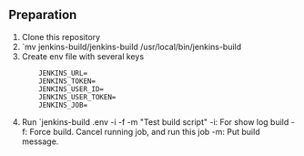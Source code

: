## Preparation
1. Clone this repository
2. `mv jenkins-build/jenkins-build /usr/local/bin/jenkins-build
3. Create env file with several keys
	```
		JENKINS_URL=
		JENKINS_TOKEN=
		JENKINS_USER_ID=
		JENKINS_USER_TOKEN=
		JENKINS_JOB=
	```
4. Run `jenkins-build .env -i -f -m "Test build script"
	-i: For show log build
	-f: Force build. Cancel running job, and run this job
	-m: Put build message.
